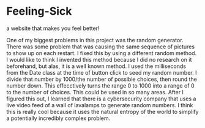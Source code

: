 # Feeling-Sick
a website that makes you feel better!

One of my biggest problems in this project was the random generator. There was some problem that was causing the same sequence of pictures to show up on each restart. I fixed this by using a different random method. I would like to think I invented this method because I did no research on it beforehand, but alas, it is a well known method. I used the milliseconds from the Date class at the time of button click to seed my random number. I divide that number by 1000/the number of possible choices, then round the number down. This effecctively turns the range 0 to 1000 into a range of 0 to the number of choices. This could be used in so many areas. After I figured this out, I learned that there is a cybersecurity company that uses a live video feed of a wall of lavalamps to generate random numbers. I think this is really cool because it uses the natural entropy of the world to simplify a potentially incredibly complex problem.
